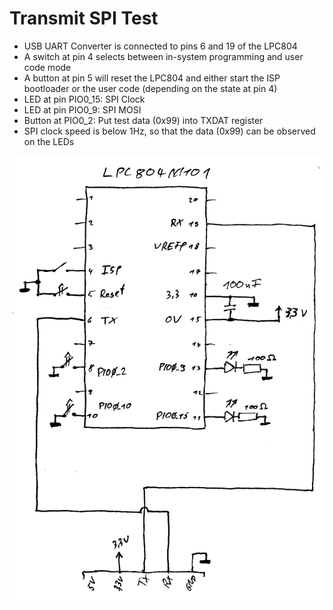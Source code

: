 # Transmit SPI Test

 * USB UART Converter is connected to pins 6 and 19 of the LPC804
 * A switch at pin 4 selects between in-system programming and user code mode
 * A button at pin 5 will reset the LPC804 and either start the ISP bootloader or the user code (depending on the state at pin 4)
 * LED at pin PIO0_15: SPI Clock
 * LED at pin PIO0_9: SPI MOSI
 * Button at PIO0_2: Put test data (0x99) into TXDAT register
 * SPI clock speed is below 1Hz, so that the data (0x99) can be observed on the LEDs


![lpc804_blink_schematic.png](../blink/lpc804_blink_schematic.png)

